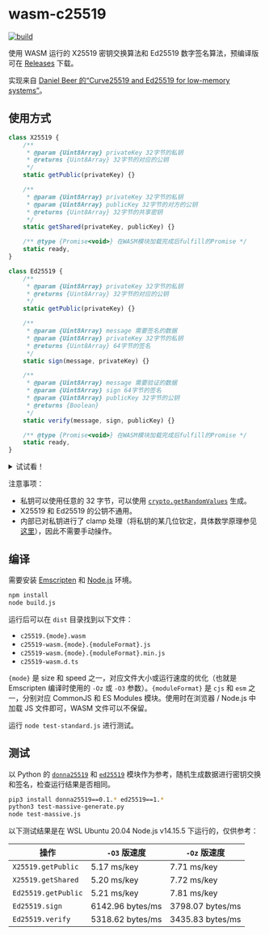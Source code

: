 # wasm-c25519

[![build](https://github.com/TransparentLC/wasm-c25519/actions/workflows/build.yml/badge.svg)](https://github.com/TransparentLC/wasm-c25519/actions/workflows/build.yml)

使用 WASM 运行的 X25519 密钥交换算法和 Ed25519 数字签名算法，预编译版可在 [Releases](https://github.com/TransparentLC/wasm-c25519/releases) 下载。

实现来自 [Daniel Beer 的“Curve25519 and Ed25519 for low-memory systems”](https://www.dlbeer.co.nz/oss/c25519.html)。

## 使用方式

```js
class X25519 {
    /**
     * @param {Uint8Array} privateKey 32字节的私钥
     * @returns {Uint8Array} 32字节的对应的公钥
     */
    static getPublic(privateKey) {}

    /**
     * @param {Uint8Array} privateKey 32字节的私钥
     * @param {Uint8Array} publicKey 32字节的对方的公钥
     * @returns {Uint8Array} 32字节的共享密钥
     */
    static getShared(privateKey, publicKey) {}

    /** @type {Promise<void>} 在WASM模块加载完成后fulfill的Promise */
    static ready,
}

class Ed25519 {
    /**
     * @param {Uint8Array} privateKey 32字节的私钥
     * @returns {Uint8Array} 32字节的对应的公钥
     */
    static getPublic(privateKey) {}

    /**
     * @param {Uint8Array} message 需要签名的数据
     * @param {Uint8Array} privateKey 32字节的私钥
     * @returns {Uint8Array} 64字节的签名
     */
    static sign(message, privateKey) {}

    /**
     * @param {Uint8Array} message 需要验证的数据
     * @param {Uint8Array} sign 64字节的签名
     * @param {Uint8Array} publicKey 32字节的公钥
     * @returns {Boolean}
     */
    static verify(message, sign, publicKey) {}

    /** @type {Promise<void>} 在WASM模块加载完成后fulfill的Promise */
    static ready,
}

```
<details>

<summary>试试看！</summary>

```js
// 在浏览器中加载时，名称为X25519和Ed25519
const { X25519, Ed25519 } = require('./dist/c25519-wasm.speed.min.js');

(async () => {

// 等待WASM模块异步加载完成
// 也可以使用X25519.ready.then(() => {...})
await Promise.all([X25519.ready, Ed25519.ready]);

// 以下的测试向量来自 https://datatracker.ietf.org/doc/html/rfc7748.html#section-6.1

// 双方各自的私钥
const privateA = new Uint8Array([
    0x77, 0x07, 0x6d, 0x0a, 0x73, 0x18, 0xa5, 0x7d,
    0x3c, 0x16, 0xc1, 0x72, 0x51, 0xb2, 0x66, 0x45,
    0xdf, 0x4c, 0x2f, 0x87, 0xeb, 0xc0, 0x99, 0x2a,
    0xb1, 0x77, 0xfb, 0xa5, 0x1d, 0xb9, 0x2c, 0x2a,
]);
const privateB = new Uint8Array([
    0x5d, 0xab, 0x08, 0x7e, 0x62, 0x4a, 0x8a, 0x4b,
    0x79, 0xe1, 0x7f, 0x8b, 0x83, 0x80, 0x0e, 0xe6,
    0x6f, 0x3b, 0xb1, 0x29, 0x26, 0x18, 0xb6, 0xfd,
    0x1c, 0x2f, 0x8b, 0x27, 0xff, 0x88, 0xe0, 0xeb,
]);
// 从私钥产生公钥
const publicA = X25519.getPublic(privateA);
const publicB = X25519.getPublic(privateB);
// 收到对方的公钥后得到相同的共享密钥
const sharedA = X25519.getShared(privateA, publicB);
const sharedB = X25519.getShared(privateB, publicA);
// Uint8Array(32) [74, 93, 157, 91, ...]
console.log(sharedA);
// Uint8Array(32) [74, 93, 157, 91, ...]
console.log(sharedB);

// 以下的测试向量来自 https://datatracker.ietf.org/doc/html/rfc8032#section-7.1

// 签名方的私钥和公钥
const privateC = new Uint8Array([
    0xc5, 0xaa, 0x8d, 0xf4, 0x3f, 0x9f, 0x83, 0x7b,
    0xed, 0xb7, 0x44, 0x2f, 0x31, 0xdc, 0xb7, 0xb1,
    0x66, 0xd3, 0x85, 0x35, 0x07, 0x6f, 0x09, 0x4b,
    0x85, 0xce, 0x3a, 0x2e, 0x0b, 0x44, 0x58, 0xf7,
]);
const publicC = Ed25519.getPublic(privateC);
// 需要签名的消息
const messageC = new Uint8Array([0xaf, 0x82]);
// 生成的签名
const signC = Ed25519.sign(messageC, privateC);
// 对签名进行验证
// true
console.log(Ed25519.verify(messageC, signC, publicC));
// 修改消息后验证失败
messageC[0]++;
// false
console.log(Ed25519.verify(messageC, signC, publicC));

})()
```

</details>

注意事项：

* 私钥可以使用任意的 32 字节，可以使用 [`crypto.getRandomValues`](https://developer.mozilla.org/zh-CN/docs/Web/API/Crypto/getRandomValues) 生成。
* X25519 和 Ed25519 的公钥不通用。
* 内部已对私钥进行了 clamp 处理（将私钥的某几位钦定，具体数学原理参见[这里](https://www.jcraige.com/an-explainer-on-ed25519-clamping)），因此不需要手动操作。

## 编译

需要安装 [Emscripten](https://emscripten.org) 和 [Node.js](https://nodejs.org) 环境。

```bash
npm install
node build.js
```

运行后可以在 `dist` 目录找到以下文件：

* `c25519.{mode}.wasm`
* `c25519-wasm.{mode}.{moduleFormat}.js`
* `c25519-wasm.{mode}.{moduleFormat}.min.js`
* `c25519-wasm.d.ts`

`{mode}` 是 size 和 speed 之一，对应文件大小或运行速度的优化（也就是 Emscripten 编译时使用的 `-Oz` 或 `-O3` 参数）。`{moduleFormat}` 是 `cjs` 和 `esm` 之一，分别对应 CommonJS 和 ES Modules 模块。使用时在浏览器 / Node.js 中加载 JS 文件即可，WASM 文件可以不保留。

运行 `node test-standard.js` 进行测试。

## 测试

以 Python 的 [`donna25519`](https://pypi.org/project/donna25519/) 和 [`ed25519`](https://pypi.org/project/donna25519/) 模块作为参考，随机生成数据进行密钥交换和签名，检查运行结果是否相同。

```bash
pip3 install donna25519==0.1.* ed25519==1.*
python3 test-massive-generate.py
node test-massive.js
```

以下测试结果是在 WSL Ubuntu 20.04 Node.js v14.15.5 下运行的，仅供参考：

| 操作 | `-O3` 版速度 | `-Oz` 版速度 |
| - | - | - |
| `X25519.getPublic` | 5.17 ms/key | 7.71 ms/key |
| `X25519.getShared` | 5.20 ms/key | 7.72 ms/key |
| `Ed25519.getPublic` | 5.21 ms/key | 7.81 ms/key |
| `Ed25519.sign` | 6142.96 bytes/ms | 3798.07 bytes/ms |
| `Ed25519.verify` | 5318.62 bytes/ms | 3435.83 bytes/ms |

